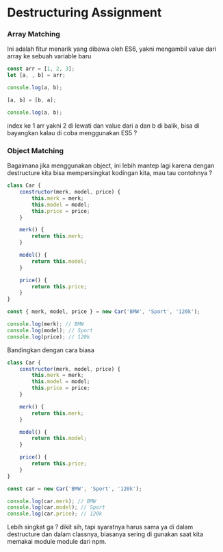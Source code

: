 # Destructuring Assignment

### Array Matching

Ini adalah fitur menarik yang dibawa oleh ES6, yakni mengambil value dari array ke sebuah variable baru

```javascript
const arr = [1, 2, 3];
let [a, , b] = arr;

console.log(a, b);

[a, b] = [b, a];

console.log(a, b);
```

index ke 1 arr yakni 2 di lewati dan value dari a dan b di balik, bisa di bayangkan kalau di coba menggunakan ES5 ?

### Object Matching

Bagaimana jika menggunakan object, ini lebih mantep lagi karena dengan destructure kita bisa mempersingkat kodingan kita, mau tau contohnya ?

```javascript
class Car {
	constructor(merk, model, price) {
		this.merk = merk;
		this.model = model;
		this.price = price;
	}

	merk() {
		return this.merk;
	}

	model() {
		return this.model;
	}

	price() {
		return this.price;
	}
}

const { merk, model, price } = new Car('BMW', 'Sport', '120k');

console.log(merk); // BMW
console.log(model); // Sport
console.log(price); // 120k
```

Bandingkan dengan cara biasa

```javascript
class Car {
	constructor(merk, model, price) {
		this.merk = merk;
		this.model = model;
		this.price = price;
	}

	merk() {
		return this.merk;
	}

	model() {
		return this.model;
	}

	price() {
		return this.price;
	}
}

const car = new Car('BMW', 'Sport', '120k');

console.log(car.merk); // BMW
console.log(car.model); // Sport
console.log(car.price); // 120k
```

Lebih singkat ga ? dikit sih, tapi syaratnya harus sama ya di dalam destructure dan dalam classnya, biasanya sering di gunakan saat kita memakai module module dari npm.
